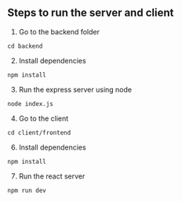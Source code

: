## Steps to run the server and client


1. Go to the backend folder

```
cd backend
```

2. Install dependencies

```
npm install
```

3. Run the express server using node

```
node index.js
```


4. Go to the client

```
cd client/frontend
```

6. Install dependencies

```
npm install
```

7. Run the react server

```
npm run dev
```
